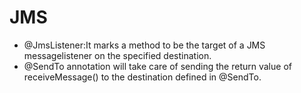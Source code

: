 # JMS

- @JmsListener:It marks a method to be the target of a JMS messagelistener on the specified destination.
- @SendTo annotation will take care of sending the return value of receiveMessage() to the destination defined in @SendTo.